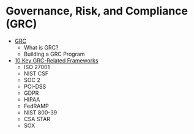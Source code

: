 <br>

# Governance, Risk, and Compliance (GRC)
- [GRC](./01_GRC.md)
    - What is GRC?
    - Building a GRC Program
- [10 Key GRC-Related Frameworks](./02_Ten_Key_GRC_Related_Frameworks.md)
    - ISO 27001
    - NIST CSF
    - SOC 2
    - PCI-DSS
    - GDPR
    - HIPAA
    - FedRAMP
    - NIST 800-39
    - CSA STAR
    - SOX  
<br>
